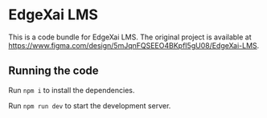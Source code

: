 
  # EdgeXai LMS

  This is a code bundle for EdgeXai LMS. The original project is available at https://www.figma.com/design/5mJqnFQSEEO4BKpfI5gU08/EdgeXai-LMS.

  ## Running the code

  Run `npm i` to install the dependencies.

  Run `npm run dev` to start the development server.
  